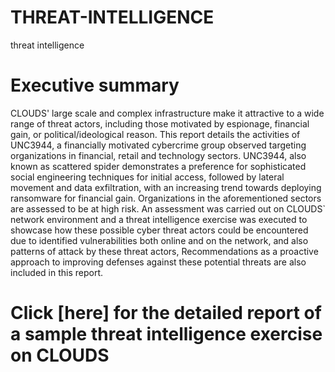 # THREAT-INTELLIGENCE
threat intelligence
# Executive summary
CLOUDS' large scale and complex infrastructure make it attractive to a wide range of threat actors, including those motivated by espionage, financial gain, or political/ideological reason.
This report details the activities of UNC3944, a financially motivated cybercrime group observed targeting organizations in financial, retail and technology sectors. UNC3944, also known as scattered spider demonstrates a preference for sophisticated social engineering techniques for initial access, followed by lateral movement and data exfiltration, with an increasing trend towards deploying ransomware for financial gain. Organizations in the aforementioned sectors are assessed to be at high risk.  An assessment was carried out on CLOUDS` network environment and a threat intelligence exercise was executed to showcase how these possible cyber threat actors could be encountered due to identified vulnerabilities both online and on the network, and also patterns of attack by these threat actors, Recommendations as a proactive approach to improving defenses against these potential threats are also included in this report.
# Click [here] for the detailed report of a sample threat intelligence exercise on CLOUDS 

